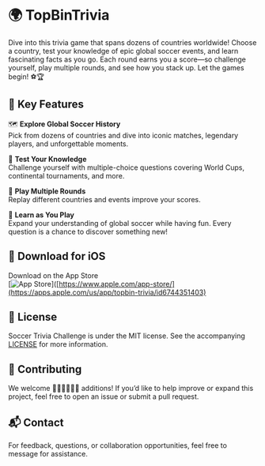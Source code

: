 
# 🌍 TopBinTrivia

Dive into this trivia game that spans dozens of countries worldwide! Choose a country, test your knowledge of epic global soccer events, and learn fascinating facts as you go. Each round earns you a score—so challenge yourself, play multiple rounds, and see how you stack up. Let the games begin! ⚽🏆

## 🚀 Key Features

🗺 **Explore Global Soccer History**  
Pick from dozens of countries and dive into iconic matches, legendary players, and unforgettable moments.

🧠 **Test Your Knowledge**  
Challenge yourself with multiple-choice questions covering World Cups, continental tournaments, and more.

🔄 **Play Multiple Rounds**  
Replay different countries and events improve your scores.

🌟 **Learn as You Play**  
Expand your understanding of global soccer while having fun. Every question is a chance to discover something new!

## 📱 Download for iOS

Download on the App Store  
[![App Store](https://developer.apple.com/assets/elements/badges/download-on-the-app-store.svg)]([https://www.apple.com/app-store/](https://apps.apple.com/us/app/topbin-trivia/id6744351403)

## 📝 License

Soccer Trivia Challenge is under the MIT license. See the accompanying [LICENSE](LICENSE) for more information.

## 🤝 Contributing

We welcome 👩🏾‍💻👨🏾‍💻 additions! If you’d like to help improve or expand this project, feel free to open an issue or submit a pull request.

## 📬 Contact

For feedback, questions, or collaboration opportunities, feel free to message for assistance.
